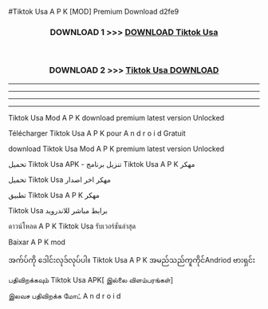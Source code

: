 #Tiktok Usa  A P K [MOD] Premium Download d2fe9



<div align="center">

<h3>DOWNLOAD 1 >>> <a href="https://teeasianyam.web.app?sq=Tiktok Usa ">DOWNLOAD Tiktok Usa  </a></h3><br>

<h3>DOWNLOAD 2 >>> <a href="https://teeasianyam.web.app?sq=Tiktok Usa  ">Tiktok Usa   DOWNLOAD </a></h3>

</div>


----------------------------------------------------------

----------------------------------------------------------

----------------------------------------------------------

----------------------------------------------------------


Tiktok Usa   Mod A P K download premium latest version Unlocked

Télécharger Tiktok Usa   A P K pour A n d r o i d Gratuit

download Tiktok Usa   Mod A P K premium latest version Unlocked

تحميل Tiktok Usa   APK - تنزيل برنامج Tiktok Usa   A P K مهكر

تحميل Tiktok Usa   مهكر اخر اصدار

تطبيق Tiktok Usa   A P K مهكر

Tiktok Usa   برابط مباشر للاندرويد

ดาวน์โหลด A P K Tiktok Usa   รับเวอร์ชันล่าสุด

Baixar A P K mod

အက်ပ်ကို ဒေါင်းလုဒ်လုပ်ပါ။ Tiktok Usa   A P K အမည်သည်ကူကိုင်Andriod ဗားရှင်း

பதிவிறக்கவும் Tiktok Usa   APK[ இல்லை விளம்பரங்கள்] 
 
இலவச பதிவிறக்க மோட் A n d r o i d



